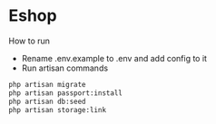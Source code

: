 # Eshop

How to run

- Rename .env.example to .env and add config to it
- Run artisan commands
```bash
php artisan migrate
php artisan passport:install
php artisan db:seed
php artisan storage:link
```

